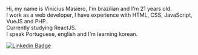 Hi, my name is Vinicius Masiero, I'm brazilian and I'm 21 years old.  
I work as a web developer, I have experience with HTML, CSS, JavaScript, VueJS and PHP.  
Currently studying ReactJS.  
I speak Portuguese, english and I'm learning korean.
  
[![Linkedin Badge](https://img.shields.io/badge/-LinkedIn-blue?style=flat-square&logo=Linkedin&logoColor=white&link=https://www.linkedin.com/in/vinicius-masiero/)](https://www.linkedin.com/in/vinicius-masiero/)
